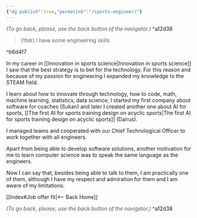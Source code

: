 ```yaml
---
{"dg-publish":true,"permalink":"/sports-engineer/"}
---
```




<div class="transclusion internal-embed is-loaded"><div class="markdown-embed">




<font color="#595959">*(To go back, please, use the back button of the navigator.)*</font> 
^a12d38



</div></div>



> [!tldr]
> I have some engineering skills

^b6d4f7

In my career in [[Innovation in sports science\|Innovation in sports science]] I saw that the best strategy is to bet for the technology. For this reason and because of my passion for engineering I expanded my knowledge to the STEAM field.

I learn about how to innovate through technology, how to code, math, machine learning, statistics,  data science, I started my first company about software for coaches (Sukan) and later I created another one about AI for sports, [[The first AI for sports training design on acyclic sports\|The first AI for sports training design on acyclic sports]] (Dairus).

I managed teams and cooperated with our Chief Technological Officer to work together with all engineers.

Apart from being able to develop software solutions, another motivation for me to learn computer science was to speak the same language as the engineers.

Now I can say that, besides being able to talk to them, I am practically one of them, although I have my respect and admiration for them and I am aware of my limitations.


<div class="transclusion internal-embed is-loaded"><div class="markdown-embed">





[[Index#Job offer fit\|<-- Back Home]]

<div class="transclusion internal-embed is-loaded"><div class="markdown-embed">




<font color="#595959">*(To go back, please, use the back button of the navigator.)*</font> 
^a12d38



</div></div>


</div></div>

